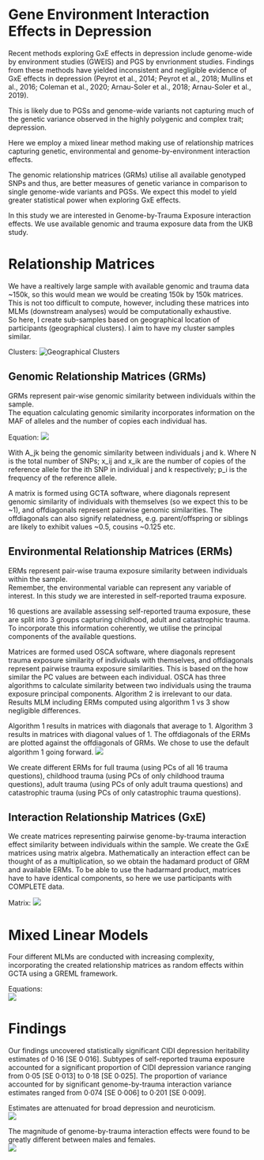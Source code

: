 # Gene Environment Interaction Effects in Depression  

Recent methods exploring GxE effects in depression include genome-wide by environment studies (GWEIS) and PGS by envrionment studies.
Findings from these methods have yielded inconsistent and negligible evidence of GxE effects in depression (Peyrot et al., 2014; Peyrot et al., 2018; Mullins et al., 2016; Coleman et al., 2020; Arnau-Soler et al., 2018; Arnau-Soler et al., 2019).

This is likely due to PGSs and genome-wide variants not capturing much of the genetic variance observed in the highly polygenic and complex trait; depression.

Here we employ a mixed linear method making use of relationship matrices capturing genetic, environmental and genome-by-environment interaction effects.  

The genomic relationship matrices (GRMs) utilise all available genotyped SNPs and thus, are better measures of genetic variance in comparison to single genome-wide variants and PGSs. We expect this model to yield greater statistical power when exploring GxE effects.  

In this study we are interested in Genome-by-Trauma Exposure interaction effects. We use available genomic and trauma exposure data from the UKB study. 

# Relationship Matrices  

We have a realtively large sample with available genomic and trauma data ~150k, so this would mean we would be creating 150k by 150k matrices. This is not too difficult to compute, however, including these matrices into MLMs (downstream analyses) would be computationally exhaustive.  
So here, I create sub-samples based on geographical location of participants (geographical clusters). I aim to have my cluster samples similar.  

Clusters: 
![Geographical Clusters](GxE_Figures/Slide1.PNG)  

## Genomic Relationship Matrices (GRMs)  

GRMs represent pair-wise genomic similarity between individuals within the sample.  
The equation calculating genomic similarity incorporates information on the MAF of alleles and the number of copies each individual has. 

Equation: 
![](GxE_Figures/Slide3.PNG)

With A_jk being the genomic similarity between individuals j and k. Where N is the total number of SNPs; x_ij and x_ik are the number of copies of the reference allele for the ith SNP in individual j and k respectively; p_i is the frequency of the reference allele.

A matrix is formed using GCTA software, where diagonals represent genomic similarity of individuals with themselves (so we expect this to be ~1), and offdiagonals represent pairwise genomic similarities. The offdiagonals can also signify relatedness, e.g. parent/offspring or siblings are likely to exhibit values ~0.5, cousins ~0.125 etc.  

## Environmental Relationship Matrices (ERMs)  

ERMs represent pair-wise trauma exposure similarity between individuals within the sample.  
Remember, the environmental variable can represent any variable of interest. In this study we are interested in self-reported trauma exposure.  

16 questions are available assessing self-reported trauma exposure, these are split into 3 groups capturing childhood, adult and catastrophic trauma. To incorporate this information coherently, we utilise the principal components of the available questions.

Matrices are formed used OSCA software, where diagonals represent trauma exposure similarity of individuals with themselves, and offdiagonals represent pairwise trauma exposure similarities. 
This is based on the how similar the PC values are between each individual. 
OSCA has three algorithms to calculate similarity between two individuals using the trauma exposure principal components. Algorithm 2 is irrelevant to our data. 
Results MLM including ERMs computed using algorithm 1 vs 3 show negligible differences.

Algorithm 1 results in matrices with diagonals that average to 1. Algorithm 3 results in matrices with diagonal values of 1. The offdiagonals of the ERMs are plotted against the offdiagonals of GRMs. 
We chose to use the default algorithm 1 going forward. 
![](GxE_Figures/Slide4.PNG)

We create different ERMs for full trauma (using PCs of all 16 trauma questions), childhood trauma (using PCs of only childhood trauma questions), adult trauma (using PCs of only adult trauma questions) and catastrophic trauma (using PCs of only catastrophic trauma questions). 

## Interaction Relationship Matrices (GxE)  

We create matrices representing pairwise genome-by-trauma interaction effect similarity between individuals within the sample. We create the GxE matrices using matrix algebra. Mathematically an interaction effect can be thought of as a multiplication, so we obtain the hadamard product of GRM and available ERMs. To be able to use the hadarmard product, matrices have to have identical components, so here we use participants with COMPLETE data.  

Matrix:
![](GxE_Figures/Slide5.PNG)

# Mixed Linear Models  

Four different MLMs are conducted with increasing complexity, incorporating the created relationship matrices as random effects within GCTA using a GREML framework.  

Equations:  
![](GxE_Figures/Slide2.PNG)

# Findings

Our findings uncovered statistically significant CIDI depression heritability estimates of 0·16 [SE 0·016]. Subtypes of self-reported trauma exposure accounted for a significant proportion of CIDI depression variance ranging from 0·05 [SE 0·013] to 0·18 [SE 0·025]. The proportion of variance accounted for by significant genome-by-trauma interaction variance estimates ranged from 0·074 [SE 0·006] to 0·201 [SE 0·009].  

Estimates are attenuated for broad depression and neuroticism.  
![](Result_Figures/reml_trauma_comparisons.png)  

The magnitude of genome-by-trauma interaction effects were found to be greatly different between males and females.  
![](Result_Figures/reml_sample_comparisons.png)  


